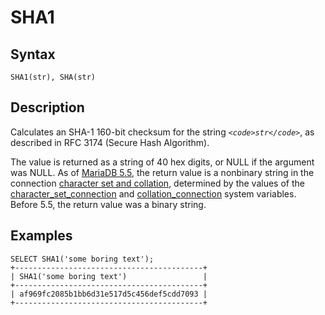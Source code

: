 
# SHA1

## Syntax


```
SHA1(str), SHA(str)
```

## Description


Calculates an SHA-1 160-bit checksum for the string *`<code>str</code>`*, as described in
RFC 3174 (Secure Hash Algorithm).


The value is returned as a string of 40 hex digits, or NULL if the argument was NULL. As of [MariaDB 5.5](../../../../../../../release-notes/mariadb-community-server/old-releases/release-notes-mariadb-5-5-series/changes-improvements-in-mariadb-5-5.md), the return value is a nonbinary string in the connection [character set and collation](../../../../../data-types/string-data-types/character-sets/README.md), determined by the values of the [character_set_connection](../../../../../../server-usage/replication-cluster-multi-master/optimization-and-tuning/system-variables/server-system-variables.md#character_set_connection) and [collation_connection](../../../../../../server-usage/replication-cluster-multi-master/optimization-and-tuning/system-variables/server-system-variables.md#collation_connection) system variables. Before 5.5, the return value was a binary string.


## Examples


```
SELECT SHA1('some boring text');
+------------------------------------------+
| SHA1('some boring text')                 |
+------------------------------------------+
| af969fc2085b1bb6d31e517d5c456def5cdd7093 |
+------------------------------------------+
```
